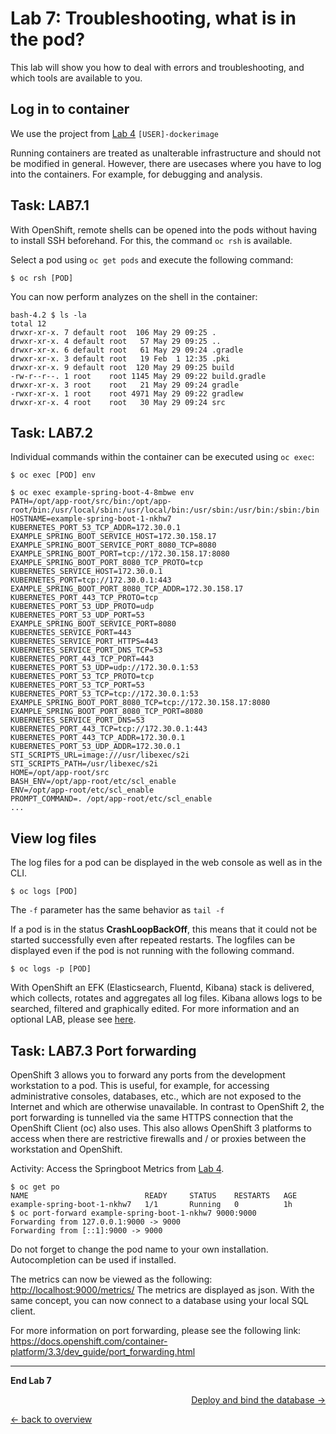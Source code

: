 # Lab 7: Troubleshooting, what is in the pod?

This lab will show you how to deal with errors and troubleshooting, and which tools are available to you.

## Log in to container

We use the project from [Lab 4](04_deploy_dockerimage.md) `[USER]-dockerimage`

Running containers are treated as unalterable infrastructure and should not be modified in general. However, there are usecases where you have to log into the containers. For example, for debugging and analysis.

## Task: LAB7.1

With OpenShift, remote shells can be opened into the pods without having to install SSH beforehand. For this, the command `oc rsh` is available.

Select a pod using `oc get pods` and execute the following command:

```
$ oc rsh [POD]
```

You can now perform analyzes on the shell in the container:

```
bash-4.2 $ ls -la
total 12
drwxr-xr-x. 7 default root  106 May 29 09:25 .
drwxr-xr-x. 4 default root   57 May 29 09:25 ..
drwxr-xr-x. 6 default root   61 May 29 09:24 .gradle
drwxr-xr-x. 3 default root   19 Feb  1 12:35 .pki
drwxr-xr-x. 9 default root  120 May 29 09:25 build
-rw-r--r--. 1 root    root 1145 May 29 09:22 build.gradle
drwxr-xr-x. 3 root    root   21 May 29 09:24 gradle
-rwxr-xr-x. 1 root    root 4971 May 29 09:22 gradlew
drwxr-xr-x. 4 root    root   30 May 29 09:24 src
```

## Task: LAB7.2

Individual commands within the container can be executed using `oc exec`:

```
$ oc exec [POD] env
```


```
$ oc exec example-spring-boot-4-8mbwe env
PATH=/opt/app-root/src/bin:/opt/app-root/bin:/usr/local/sbin:/usr/local/bin:/usr/sbin:/usr/bin:/sbin:/bin
HOSTNAME=example-spring-boot-1-nkhw7
KUBERNETES_PORT_53_TCP_ADDR=172.30.0.1
EXAMPLE_SPRING_BOOT_SERVICE_HOST=172.30.158.17
EXAMPLE_SPRING_BOOT_SERVICE_PORT_8080_TCP=8080
EXAMPLE_SPRING_BOOT_PORT=tcp://172.30.158.17:8080
EXAMPLE_SPRING_BOOT_PORT_8080_TCP_PROTO=tcp
KUBERNETES_SERVICE_HOST=172.30.0.1
KUBERNETES_PORT=tcp://172.30.0.1:443
EXAMPLE_SPRING_BOOT_PORT_8080_TCP_ADDR=172.30.158.17
KUBERNETES_PORT_443_TCP_PROTO=tcp
KUBERNETES_PORT_53_UDP_PROTO=udp
KUBERNETES_PORT_53_UDP_PORT=53
EXAMPLE_SPRING_BOOT_SERVICE_PORT=8080
KUBERNETES_SERVICE_PORT=443
KUBERNETES_SERVICE_PORT_HTTPS=443
KUBERNETES_SERVICE_PORT_DNS_TCP=53
KUBERNETES_PORT_443_TCP_PORT=443
KUBERNETES_PORT_53_UDP=udp://172.30.0.1:53
KUBERNETES_PORT_53_TCP_PROTO=tcp
KUBERNETES_PORT_53_TCP_PORT=53
KUBERNETES_PORT_53_TCP=tcp://172.30.0.1:53
EXAMPLE_SPRING_BOOT_PORT_8080_TCP=tcp://172.30.158.17:8080
EXAMPLE_SPRING_BOOT_PORT_8080_TCP_PORT=8080
KUBERNETES_SERVICE_PORT_DNS=53
KUBERNETES_PORT_443_TCP=tcp://172.30.0.1:443
KUBERNETES_PORT_443_TCP_ADDR=172.30.0.1
KUBERNETES_PORT_53_UDP_ADDR=172.30.0.1
STI_SCRIPTS_URL=image:///usr/libexec/s2i
STI_SCRIPTS_PATH=/usr/libexec/s2i
HOME=/opt/app-root/src
BASH_ENV=/opt/app-root/etc/scl_enable
ENV=/opt/app-root/etc/scl_enable
PROMPT_COMMAND=. /opt/app-root/etc/scl_enable
...
```

## View log files

The log files for a pod can be displayed in the web console as well as in the CLI.

```
$ oc logs [POD]
```

The `-f` parameter has the same behavior as `tail -f`

If a pod is in the status **CrashLoopBackOff**, this means that it could not be started successfully even after repeated restarts. The logfiles can be displayed even if the pod is not running with the following command.

```
$ oc logs -p [POD]
```

With OpenShift an EFK (Elasticsearch, Fluentd, Kibana) stack is delivered, which collects, rotates and aggregates all log files. Kibana allows logs to be searched, filtered and graphically edited. For more information and an optional LAB, please see [here](../additional-labs/logging_efk_stack.md).


## Task: LAB7.3 Port forwarding

OpenShift 3 allows you to forward any ports from the development workstation to a pod. This is useful, for example, for accessing administrative consoles, databases, etc., which are not exposed to the Internet and which are otherwise unavailable. In contrast to OpenShift 2, the port forwarding is tunnelled via the same HTTPS connection that the OpenShift Client (oc) also uses. This also allows OpenShift 3 platforms to access when there are restrictive firewalls and / or proxies between the workstation and OpenShift.

Activity: Access the Springboot Metrics from [Lab 4](04_deploy_dockerimage.md).

```
$ oc get po 
NAME                          READY     STATUS    RESTARTS   AGE
example-spring-boot-1-nkhw7   1/1       Running   0          1h
$ oc port-forward example-spring-boot-1-nkhw7 9000:9000 
Forwarding from 127.0.0.1:9000 -> 9000
Forwarding from [::1]:9000 -> 9000
```

Do not forget to change the pod name to your own installation. Autocompletion can be used if installed.

The metrics can now be viewed as the following: [http://localhost:9000/metrics/](http://localhost:9000/metrics/) The metrics are displayed as json. With the same concept, you can now connect to a database using your local SQL client.

For more information on port forwarding, please see the following link: https://docs.openshift.com/container-platform/3.3/dev_guide/port_forwarding.html

---

**End Lab 7**

<p width = "100px" align = "right"> <a href="08_database.md"> Deploy and bind the database → </a> </p>

[← back to overview](../README.md)
